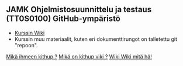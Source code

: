 ## JAMK Ohjelmistosuunnittelu ja testaus (TT0S0100) GitHub-ympäristö


  * [Kurssin Wiki](https://github.com/JAMK-IT/TT0S0100-software-desing-and-testing/wiki)
  * Kurssin muu materiaalit, kuten  eri dokumenttirungot on talletettu git "repoon".
  
 

[Mikä ihmeen kithup ?](https://www.youtube.com/user/GitHubGuides)
[Mikä on kithup viki ?](https://www.youtube.com/results?search_query=github+wiki+tutorial)
[Wiki Wiki mitä hä!](https://www.youtube.com/results?search_query=what+is+a+wiki)

